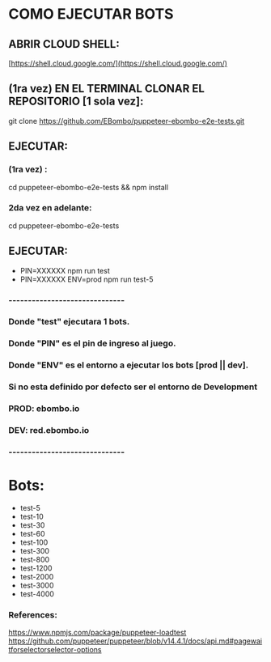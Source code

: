 # COMO EJECUTAR BOTS

## ABRIR CLOUD SHELL:

[https://shell.cloud.google.com/](https://shell.cloud.google.com/)

## (1ra vez) EN EL TERMINAL CLONAR EL REPOSITORIO [1 sola vez]:
git clone https://github.com/EBombo/puppeteer-ebombo-e2e-tests.git

## EJECUTAR:
### (1ra vez) :
cd puppeteer-ebombo-e2e-tests && npm install
### 2da vez en adelante:
cd puppeteer-ebombo-e2e-tests

## EJECUTAR: 
* PIN=XXXXXX npm run test
* PIN=XXXXXX ENV=prod npm run test-5

### ------------------------------
### Donde "test" ejecutara 1 bots.
### Donde "PIN" es el pin de ingreso al juego.
### Donde "ENV" es el entorno a ejecutar los bots [prod || dev].
### Si no esta definido por defecto ser el entorno de Development

### PROD: ebombo.io
### DEV: red.ebombo.io
### ------------------------------

# Bots: 
* test-5
* test-10
* test-30
* test-60 
* test-100 
* test-300 
* test-800 
* test-1200 
* test-2000 
* test-3000 
* test-4000 








### References:
https://www.npmjs.com/package/puppeteer-loadtest
https://github.com/puppeteer/puppeteer/blob/v14.4.1/docs/api.md#pagewaitforselectorselector-options
